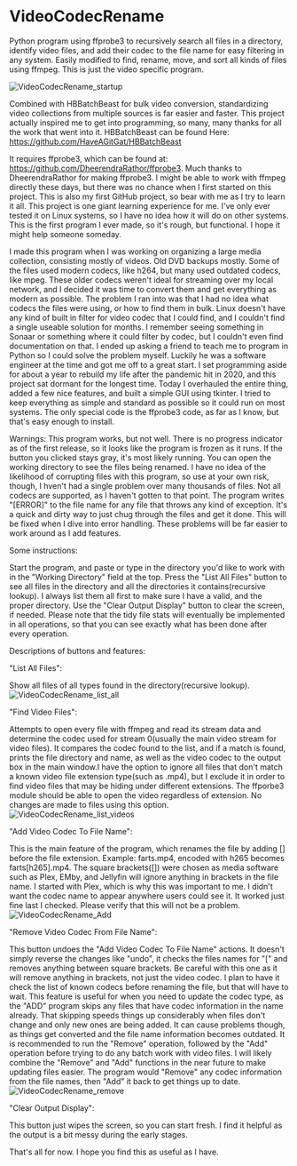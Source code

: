 # VideoCodecRename
Python program using ffprobe3 to recursively search all files in a directory, identify video files, and add their codec to the file name for easy filtering in any system. Easily modified to find, rename, move, and sort all kinds of files using ffmpeg. This is just the video specific program.

![VideoCodecRename_startup](https://user-images.githubusercontent.com/57654891/119916422-807edd80-bf32-11eb-86bd-f5b76f59cb6b.png)


Combined with HBBatchBeast for bulk video conversion, standardizing video collections from multiple sources is far easier and faster.
This project actually inspired me to get into programming, so many, many thanks for all the work that went into it.
HBBatchBeast can be found Here: https://github.com/HaveAGitGat/HBBatchBeast

It requires ffprobe3, which can be found at: https://github.com/DheerendraRathor/ffprobe3. 
Much thanks to DheerendraRathor for making ffprobe3. I might be able to work with ffmpeg directly these days, but there was no chance when I first started on this project. This is also my first GitHub project, so bear with me as I try to learn it all. This project is one giant learning experience for me.
I've only ever tested it on Linux systems, so I have no idea how it will do on other systems. This is the first program I ever made, so it's rough, but functional. I hope it might help someone someday.

I made this program when I was working on organizing a large media collection, consisting mostly of videos. Old DVD backups mostly. Some of the files used modern codecs, like h264, but many used outdated codecs, like mpeg. These older codecs weren't ideal for streaming over my local network, and I decided it was time to convert them and get everything as modern as possible. The problem I ran into was that I had no idea what codecs the files were using, or how to find them in bulk. Linux doesn't have any kind of built in filter for video codec that I could find, and I couldn't find a single useable solution for months. I remember seeing something in Sonaar or something where it could filter by codec, but I couldn't even find documentation on that. I ended up asking a friend to teach me to program in Python so I could solve the problem myself. Luckily he was a software engineer at the time and got me off to a great start. I set programming aside for about a year to rebuild my life after the pandemic hit in 2020, and this project sat dormant for the longest time. Today I overhauled the entire thing, added a few nice features, and built a simple GUI using tkinter. I tried to keep everything as simple and standard as possible so it could run on most systems. The only special code is the ffprobe3 code, as far as I know, but that's easy enough to install.

Warnings:
This program works, but not well. There is no progress indicator as of the first release, so it looks like the program is frozen as it runs. If the button you clicked stays gray, it's most likely running. You can open the working directory to see the files being renamed. I have no idea of the likelihood of corrupting files with this program, so use at your own risk, though, I hven't had a single problem over many thousands of files. Not all codecs are supported, as I haven't gotten to that point. The program writes "[ERROR]" to the file name for any file that throws any kind of exception. It's a quick and dirty way to just chug through the files and get it done. This will be fixed when I dive into error handling. These problems will be far easier to work around as I add features. 

Some instructions:

Start the program, and paste or type in the directory you'd like to work with in the "Working Directory" field at the top. Press the "List All Files" button to see all files in the directory and all the directories it contains(recursive lookup). I always list them all first to make sure I have a valid, and the proper directory. Use the "Clear Output Display" button to clear the screen, if needed. Please note that the tidy file stats will eventually be implemented in all operations, so that you can see exactly what has been done after every operation. 

Descriptions of buttons and features:

"List All Files":

Show all files of all types found in the directory(recursive lookup).
  ![VideoCodecRename_list_all](https://user-images.githubusercontent.com/57654891/119916346-59281080-bf32-11eb-9ebb-9a85613f5a75.png)

"Find Video Files": 

Attempts to open every file with ffmpeg and read its stream data and determine the codec used for stream 0(usually the main video stream for video files). It compares the codec found to the <VideoCodecs> list, and if a match is found, prints the file directory and name, as well as the video codec to the output box in the main window.I have the option to ignore all files that don't match a known video file extension type(such as .mp4), but I exclude it in order to find video files that may be hiding under different extensions. The ffporbe3 module should be able to open the video regardless of extension. No changes are made to files using this option.
  ![VideoCodecRename_list_videos](https://user-images.githubusercontent.com/57654891/119916373-66dd9600-bf32-11eb-9cc8-176fc1e404c7.png)

"Add Video Codec To File Name":
  
This is the main feature of the program, which renames the file by adding [<codec>] before the file extension. Example: farts.mp4, encoded with h265 becomes farts[h265].mp4. The square brackets([]) were chosen as media software such as Plex, EMby, and Jellyfin will ignore anything in brackets in the file name. I started with Plex, which is why this was important to me. I didn't want the codec name to appear anywhere users could see it. It worked just fine last I checked. Please verify that this will not be a problem.
  ![VideoCodecRename_Add](https://user-images.githubusercontent.com/57654891/119916395-70ff9480-bf32-11eb-8058-578004e8dad1.png)

"Remove Video Codec From File Name":
  
This button undoes the "Add Video Codec To File Name" actions. It doesn't simply reverse the changes like "undo", it checks the files names for "[" and removes anything between square brackets. Be careful with this one as it will remove anything in brackets, not just the video codec. I plan to have it check the list of known codecs before renaming the file, but that will have to wait. This feature is useful for when you need to update the codec type, as the "ADD" program skips any files that have codec information in the name already. That skipping speeds things up considerably when files don't change and only new ones are being added. It can cause problems though, as things get converted and the file name information becomes outdated. It is recommended to run the "Remove" operation, followed by the "Add" operation before trying to do any batch work with video files. I will likely combine the "Remove" and "Add" functions in the near future to make updating files easier. The program would "Remove" any codec information from the file names, then "Add" it back to get things up to date.  
  ![VideoCodecRename_remove](https://user-images.githubusercontent.com/57654891/119916406-7826a280-bf32-11eb-9fc2-3e79f1eae124.png)


"Clear Output Display":
  
This button just wipes the screen, so you can start fresh. I find it helpful as the output is a bit messy during the early stages. 

That's all for now. I hope you find this as useful as I have. 
